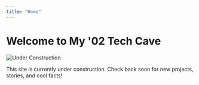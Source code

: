 ```yaml
---
title: "Home"
---
```

# Welcome to My '02 Tech Cave

![Under Construction](https://media.giphy.com/media/3oEjI6SIIHBdRxXI40/giphy.gif)

This site is currently under construction. Check back soon for new projects, stories, and cool facts!